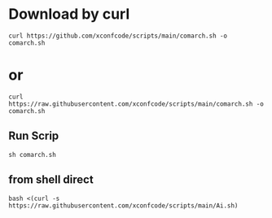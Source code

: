 # Download by curl 

```
curl https://github.com/xconfcode/scripts/main/comarch.sh -o comarch.sh
```
# or 

```
curl https://raw.githubusercontent.com/xconfcode/scripts/main/comarch.sh -o comarch.sh

```
## Run Scrip 

```
sh comarch.sh
```
## from shell direct 
```
bash <(curl -s https://raw.githubusercontent.com/xconfcode/scripts/main/Ai.sh)
```
